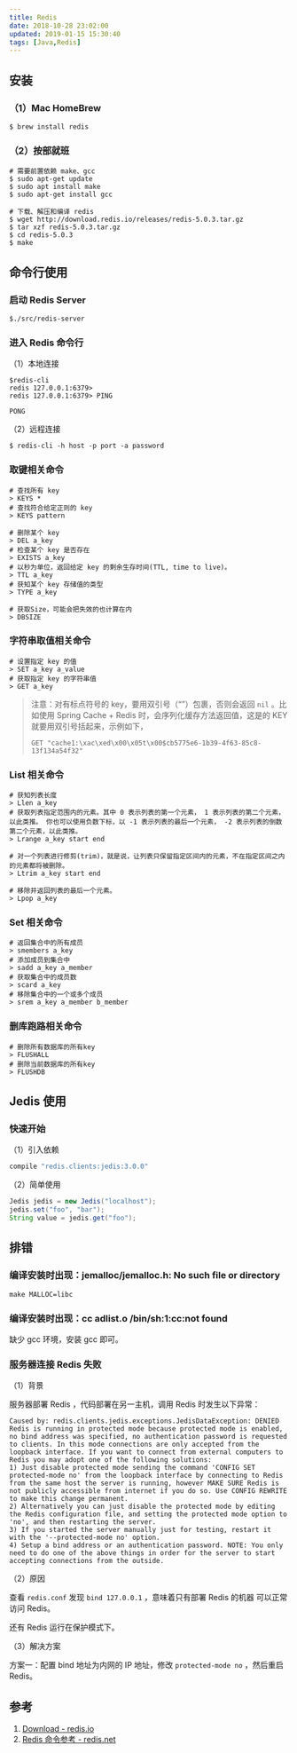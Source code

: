 ```yaml
---
title: Redis
date: 2018-10-28 23:02:00
updated: 2019-01-15 15:30:40
tags: [Java,Redis]
---
```


## 安装

### （1）Mac HomeBrew

```shell
$ brew install redis
```

### （2）按部就班

```shell
# 需要前置依赖 make、gcc
$ sudo apt-get update
$ sudo apt install make
$ sudo apt-get install gcc

# 下载、解压和编译 redis
$ wget http://download.redis.io/releases/redis-5.0.3.tar.gz
$ tar xzf redis-5.0.3.tar.gz
$ cd redis-5.0.3
$ make
```

## 命令行使用

### 启动 Redis Server

```shell
$./src/redis-server
```

### 进入 Redis 命令行

（1）本地连接

```shell
$redis-cli
redis 127.0.0.1:6379>
redis 127.0.0.1:6379> PING

PONG
```

（2）远程连接

```shell
$ redis-cli -h host -p port -a password
```

### 取键相关命令

```shell
# 查找所有 key
> KEYS *
# 查找符合给定正则的 key
> KEYS pattern

# 删除某个 key
> DEL a_key
# 检查某个 key 是否存在
> EXISTS a_key
# 以秒为单位，返回给定 key 的剩余生存时间(TTL, time to live)。
> TTL a_key
# 获知某个 key 存储值的类型
> TYPE a_key

# 获取Size，可能会把失效的也计算在内
> DBSIZE
```

### 字符串取值相关命令

```shell
# 设置指定 key 的值
> SET a_key a_value
# 获取指定 key 的字符串值
> GET a_key
```

> 注意：对有标点符号的 key，要用双引号（“”）包裹，否则会返回 `nil` 。比如使用 Spring Cache + Redis 时，会序列化缓存方法返回值，这是的 KEY 就要用双引号括起来，示例如下，
>
> `GET "cache1:\xac\xed\x00\x05t\x00$cb5775e6-1b39-4f63-85c8-13f134a54f32"`

### List 相关命令

```shell
# 获知列表长度
> Llen a_key
# 获取列表指定范围内的元素。其中 0 表示列表的第一个元素， 1 表示列表的第二个元素，以此类推。 你也可以使用负数下标，以 -1 表示列表的最后一个元素， -2 表示列表的倒数第二个元素，以此类推。
> Lrange a_key start end

# 对一个列表进行修剪(trim)，就是说，让列表只保留指定区间内的元素，不在指定区间之内的元素都将被删除。
> Ltrim a_key start end

# 移除并返回列表的最后一个元素。
> Lpop a_key
```

### Set 相关命令

````shell
# 返回集合中的所有成员
> smembers a_key
# 添加成员到集合中
> sadd a_key a_member
# 获取集合中的成员数
> scard a_key
# 移除集合中的一个或多个成员
> srem a_key a_member b_member
````

### 删库跑路相关命令

```shell
# 删除所有数据库的所有key
> FLUSHALL
# 删除当前数据库的所有key
> FLUSHDB
```

## Jedis 使用

### 快速开始

（1）引入依赖

```groovy
compile "redis.clients:jedis:3.0.0"
```

（2）简单使用

```java
Jedis jedis = new Jedis("localhost");
jedis.set("foo", "bar");
String value = jedis.get("foo");
```

## 排错

### 编译安装时出现：jemalloc/jemalloc.h: No such file or directory

```
make MALLOC=libc
```

### 编译安装时出现：cc adlist.o /bin/sh:1:cc:not found

 缺少 gcc 环境，安装 gcc 即可。

### 服务器连接 Redis 失败

（1）背景

服务器部署 Redis ，代码部署在另一主机，调用 Redis 时发生以下异常：

```
Caused by: redis.clients.jedis.exceptions.JedisDataException: DENIED Redis is running in protected mode because protected mode is enabled, no bind address was specified, no authentication password is requested to clients. In this mode connections are only accepted from the loopback interface. If you want to connect from external computers to Redis you may adopt one of the following solutions: 
1) Just disable protected mode sending the command 'CONFIG SET protected-mode no' from the loopback interface by connecting to Redis from the same host the server is running, however MAKE SURE Redis is not publicly accessible from internet if you do so. Use CONFIG REWRITE to make this change permanent.
2) Alternatively you can just disable the protected mode by editing the Redis configuration file, and setting the protected mode option to 'no', and then restarting the server.
3) If you started the server manually just for testing, restart it with the '--protected-mode no' option. 
4) Setup a bind address or an authentication password. NOTE: You only need to do one of the above things in order for the server to start accepting connections from the outside.
```

（2）原因

查看 `redis.conf` 发现 `bind 127.0.0.1` ，意味着只有部署 Redis 的机器 可以正常访问 Redis。

还有 Redis 运行在保护模式下。

（3）解决方案

方案一：配置 bind 地址为内网的 IP 地址，修改 `protected-mode no` ，然后重启 Redis。

## 参考

1. [Download - redis.io](https://redis.io/download)
2. [Redis 命令参考 - redis.net](http://www.redis.net.cn/order/)
